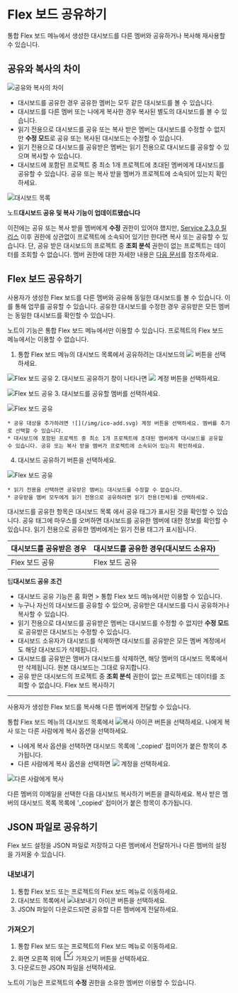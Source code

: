 Flex 보드 공유하기
============

통합 Flex 보드 메뉴에서 생성한 대시보드를 다른 멤버와 공유하거나 복사해 재사용할 수 있습니다.

공유와 복사의 차이[​](#공유와-복사의-차이 "공유와 복사의 차이에 대한 직접 링크")
-------------------------------------------------

![공유와 복사의 차이](/assets/images/flexboard-compare-sharing-copy-389bd549a114f675436900f6d76ff187.png)

* 대시보드를 공유한 경우 공유한 멤버는 모두 같은 대시보드를 볼 수 있습니다.
* 대시보드를 다른 멤버 또는 나에게 복사한 경우 복사된 별도의 대시보드를 볼 수 있습니다.
* 읽기 전용으로 대시보드를 공유 또는 복사 받은 멤버는 대시보드를 수정할 수 없지만 **수정 모드**로 공유 또는 복사된 대시보드는 수정할 수 있습니다.
* 읽기 전용으로 대시보드를 공유받은 멤버는 읽기 전용으로 대시보드를 공유할 수 있으며 복사할 수 있습니다.
* 대시보드에 포함된 프로젝트 중 최소 1개 프로젝트에 초대된 멤버에게 대시보드를 공유할 수 있습니다. 공유 또는 복사 받을 멤버가 프로젝트에 소속되어 있는지 확인하세요.

![대시보드 목록](/img/flexboard-check-projects.png)

노트**대시보드 공유 및 복사 기능이 업데이트됐습니다**

이전에는 공유 또는 복사 받을 멤버에게 **수정** 권한이 있어야 했지만, [Service 2.3.0 릴리스](/release-notes/service/service-2_3_x) 이후 권한에 상관없이 프로젝트에 소속되어 있기만 한다면 복사 또는 공유할 수 있습니다. 단, 공유 받은 대시보드의 프로젝트 중 **조회 분석** 권한이 없는 프로젝트는 데이터를 조회할 수 없습니다. 멤버 권한에 대한 자세한 내용은 [다음 문서](/project/project-structure#member-auth)를 참조하세요.

Flex 보드 공유하기[​](#flex-보드-공유하기 "Flex 보드 공유하기에 대한 직접 링크")
-------------------------------------------------------

사용자가 생성한 Flex 보드를 다른 멤버와 공유해 동일한 대시보드를 볼 수 있습니다. 이를 통해 업무를 공유할 수 있습니다. 공유한 대시보드를 수정한 경우 공유받은 모든 멤버는 동일한 대시보드를 확인할 수 있습니다.

노트이 기능은 통합 Flex 보드 메뉴에서만 이용할 수 있습니다. 프로젝트의 Flex 보드 메뉴에서는 이용할 수 없습니다.

1. 통합 Flex 보드 메뉴의 대시보드 목록에서 공유하려는 대시보드의 ![](/img/ico-flexboard-share.svg) 버튼을 선택하세요.

![Flex 보드 공유](/img/flexboard-share-01.png)
2. 대시보드 공유하기 창이 나타나면 ![](/img/ico-add.svg) 계정 버튼을 선택하세요.

![Flex 보드 공유](/img/flexboard-share-02.png)
3. 대시보드를 공유할 멤버를 선택하세요.

![Flex 보드 공유](/img/flexboard-share-06.png)


	* 공유 대상을 추가하려면 ![](/img/ico-add.svg) 계정 버튼을 선택하세요. 멤버를 추가로 선택할 수 있습니다.
	* 대시보드에 포함된 프로젝트 중 최소 1개 프로젝트에 초대된 멤버에게 대시보드를 공유할 수 있습니다. 공유 또는 복사 받을 멤버가 프로젝트에 소속되어 있는지 확인하세요.
4. 대시보드 공유하기 버튼을 선택하세요.

![Flex 보드 공유](/img/flexboard-share-03.png)


	* 읽기 전용을 선택하면 공유받은 멤버는 대시보드를 수정할 수 없습니다.
	* 공유받을 멤버 모두에게 읽기 전용으로 공유하려면 읽기 전용(전체)를 선택하세요.

대시보드를 공유한 항목은 대시보드 목록 에서 공유 태그가 표시된 것을 확인할 수 있습니다. 공유 태그에 마우스를 오버하면 대시보드를 공유한 멤버에 대한 정보를 확인할 수 있습니다. 읽기 전용으로 공유한 멤버에게는 읽기 전용 태그가 표시됩니다.



| 대시보드를 공유받은 경우 | 대시보드를 공유한 경우(대시보드 소유자) |
| --- | --- |
| Flex 보드 공유 | Flex 보드 공유 |

팁**대시보드 공유 조건**

* 대시보드 공유 기능은 홈 화면 > 통합 Flex 보드 메뉴에서만 이용할 수 있습니다.
* 누구나 자신의 대시보드를 공유할 수 있으며, 공유받은 대시보드를 다시 공유하거나 복사할 수 있습니다.
* 읽기 전용으로 대시보드를 공유받은 멤버는 대시보드를 수정할 수 없지만 **수정 모드**로 공유받은 대시보드는 수정할 수 있습니다.
* 대시보드 소유자가 대시보드를 삭제하면 대시보드를 공유받은 모든 멤버 계정에서도 해당 대시보드가 삭제됩니다.
* 대시보드를 공유받은 멤버가 대시보드를 삭제  하면, 해당 멤버의 대시보드 목록에서만 삭제됩니다. 원본 대시보드는 그대로 유지합니다.
* 공유 받은 대시보드의 프로젝트 중 **조회 분석** 권한이 없는 프로젝트는 데이터를 조회할 수 없습니다.
Flex 보드 복사하기[​](#copyflexboard "Flex 보드 복사하기에 대한 직접 링크")
--------------------------------------------------------

사용자가 생성한 Flex 보드를 복사해 다른 멤버에게 전달할 수 있습니다.

통합 Flex 보드 메뉴의 대시보드 목록에서 ![복사 아이콘](/img/ico-copy.svg) 버튼을 선택하세요. 나에게 복사 또는 다른 사람에게 복사 옵션을 선택하세요.

* 나에게 복사 옵션을 선택하면 대시보드 목록에 '\_copied' 접미어가 붙은 항목이 추가됩니다.
* 다른 사람에게 복사 옵션을 선택하면 ![](/img/ico-add.svg) 계정을 선택하세요.

![다른 사람에게 복사](/img/flexboard-copy2others.png)

다른 멤버의 이메일을 선택한 다음 대시보드 복사하기 버튼을 클릭하세요. 복사 받은 멤버의 대시보드 목록 목록에 '\_copied' 접미어가 붙은 항목이 추가됩니다.

JSON 파일로 공유하기[​](#json-파일로-공유하기 "JSON 파일로 공유하기에 대한 직접 링크")
----------------------------------------------------------

Flex 보드 설정을 JSON 파일로 저장하고 다른 멤버에서 전달하거나 다른 멤버의 설정을 가져올 수 있습니다.

### 내보내기[​](#내보내기 "내보내기에 대한 직접 링크")

1. 통합 Flex 보드 또는 프로젝트의 Flex 보드 메뉴로 이동하세요.
2. 대시보드 목록에서 ![내보내기 아이콘](/img/ico-export.svg) 버튼을 선택하세요.
3. JSON 파일이 다운로드되면 공유할 다른 멤버에게 전달하세요.

### 가져오기[​](#가져오기 "가져오기에 대한 직접 링크")

1. 통합 Flex 보드 또는 프로젝트의 Flex 보드 메뉴로 이동하세요.
2. 화면 오른쪽 위에 ![가져오기 아이콘](data:image/svg+xml;base64,PHN2ZyBjbGFzcz0iU1ZHSW5saW5lLXN2ZyIgc3R5bGU9IndpZHRoOiAyMHB4O2hlaWdodDogMjBweDsiIHhtbG5zPSJodHRwOi8vd3d3LnczLm9yZy8yMDAwL3N2ZyIgd2lkdGg9IjI0IiBoZWlnaHQ9IjI0IiB2aWV3Qm94PSIwIDAgMjQgMjQiPgogICAgPHBhdGggZmlsbD0iIzc1NzU3NSIgZmlsbC1ydWxlPSJldmVub2RkIiBkPSJNMjAgMjBINFY0aDhWMkgydjIwaDIwVjEyaC0ydjh6bS00LjEyNy02Ljk2NGgtMy41MjVMMjIgMy4zODQgMjAuNjE2IDJsLTkuNjUyIDkuNjUyVjguMTI3SDlWMTVoNi44NzN2LTEuOTY0eiI+PC9wYXRoPgo8L3N2Zz4=) 가져오기 버튼을 선택하세요.
3. 다운로드한 JSON 파일을 선택하세요.

노트이 기능은 프로젝트의 **수정** 권한을 소유한 멤버만 이용할 수 있습니다.


